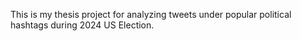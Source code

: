 This is my thesis project for analyzing tweets under popular political hashtags during 2024 US Election.
